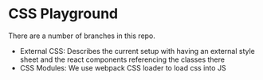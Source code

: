 # CSS Playground

There are a number of branches in this repo.

* External CSS: Describes the current setup with having an external style
sheet and the react components referencing the classes there
* CSS Modules: We use webpack CSS loader to load css into JS
